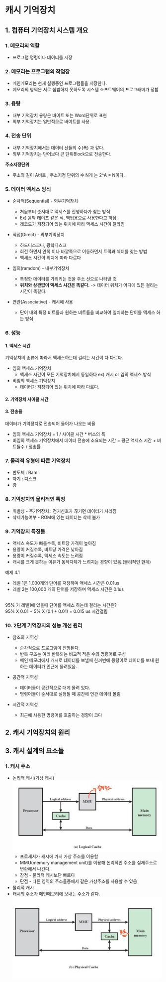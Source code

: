 # 캐시 기억장치

## 1. 컴퓨터 기억장치 시스템 개요

### 1. 메모리의 역할
* 프로그램 명령이나 데이터를 저장

### 2. 메모리는 프로그램의 작업장
  * 메인메모리는 현재 실행중인 프로그램들을 저장한다.
  * 메모리의 영역은 서로 침범하지 못하도록 시스템 소프트웨어의 프로그래머가 정함
  
### 3. 용량
* 내부 기억장치 용량은 바이트 또는 Word단위로 표현
* 외부 기억장치는 일반적으로 바이트를 사용.

### 4. 전송 단위
 * 내부 기억장치에서는 데이터 선들의 수(폭) 과 같다.  
 * 외부 기억장치는 단어보다 큰 단위Block으로 전송한다.

**주소지정단위**
* 주소의 길이 A비트 , 주소지정 단위의 수 N개 는 2^A = N이다. 

### 5. 데이터 액세스 방식

* 순차적(Sequential) - 외부기억장치
  * 처음부터 순서대로 액세스를 진행하다가 찾는 방식
  * Ex) 음악 테이프 같은 식, 백업용으로 사용한다고 하심.
  * 레코드가 저장되어 있는 위치에 따라 액세스 시간이 달라짐

* 직접(Direct) - 외부기억장치
  * 하드디스크나, 광학디스크
  * 회전 하면서 안쪽 이나 바깥쪽으로 이동하면서 트랙과 섹터를 찾는 방법
  * 액세스 시간이 위치에 따라 다르다
  
* 임의(ramdom) - 내부기억장치
  * 특정한 데이터를 가리키는 것을 주소 선으로 나타낸 것
  * **위치와 상관없이 액세스 시간은 똑같다.** -> 데이터 위치가 어디에 있든 걸리는 시간이 똑같다.
  
* 연관(Associative) - 캐시에 사용
  * 단어 내의 특정 비트들과 원하는 비트들을 비교하여 일치하는 단어를 액세스 하는 방식

### 6. 성능

#### 1. 액세스 시간
기억장치의 종류에 따라서 액세스하는데 걸리는 시간이 다 다르다.
* 임의 액세스 기억장치
  * 액세스 시간이 모든 기억장치에서 동일하다 ex) 캐시 or 임의 액세스 방식
* 비임의 액세스 기억장치
  * 데이터가 저장되어 있는 위치에 따라 다르다.

#### 2. 기억장치 사이클 시간

#### 3. 전송율
데이터가 기억장치로 전송되어 들어가 나오는 비율
* 임의 액세스 기억장치 = 1 / 사이클 시간 * 버스의 폭
* 비임의 액세스 기억장치에서 데이터 전송에 소요되는 시간 = 평균 액세스 시간 + 비트들수 / 정송률

### 7. 물리적 유형에 따른 기억장치
  * 반도체 : Ram
  * 자기 : 디스크
  * 광 
  
### 8. 기억장치의 물리적인 특징
  * 휘발성 - 주기억장치 : 전기신호가 끊기면 데이터가 사라짐
  * 삭제가능여부 - ROM에 있는 데이터는 삭제 불가
  
### 9. 기억장치 특징들
  * 액세스 속도가 빠를수록, 비트당 가격이 높아짐
  * 용량이 커질수록, 비트당 가격은 낮아짐
  * 용량이 커질수록, 액세스 속도는 느려짐
  * 캐시를 크게 못하는 이유가 동작자체가 느려지는 경향이 있음.(물리적인 한계)
  
예제 4.1 
* 레벨 1은 1,000개의 단어를 저장하며 액세스 시간은 0.01us
* 레벨 2는 100,000 개의 단어를 저장하며 액세스 시간은 0.1us
<br> 
95% 가 레벨1에 있을때 단어를 액세스 하는데 걸리는 시간은?
<br>
95% X 0.01 + 5% X (0.1 + 0.01) = 0.015 us 시간걸림

### 10. 2단계 기억장치의 성능 개선 원리
* 참조의 지역성
  * 순차적으로 프로그램이 진행된다.
  * 반복 구조는 여러 반복되는 비교적 적은 수의 명령어로 구성
  * 메인 메모리에서 캐시로 데이터를 보낼때 한꺼번에 뭉텅이로 데이터를 보내 원하는 데이터가 인근에 몰려있음.
  
* 공간적 지역성
  * 데이터들이 공간적으로 대게 몰려 있다.
  * 명령어들이 순서대로 실행될 때 공간에 연관 데이터 몰림
* 시간적 지역성
  * 최근에 사용한 명령어를 호출하는 경향이 크다
  
## 2. 캐시 기억장치의 원리

## 3. 캐시 설계의 요소들

### 1. 캐시 주소
* 논리적 캐시(가상 캐시)
![논리적](./Image/3/3-1.JPG)
  * 프로세서가 캐시에 가서 가상 주소를 이용함
  * MMU(memory management unit)를 이용해 논리적인 주소를 실제주소로 변환해서 나간다.
  * 장점 - 물리적 캐시보단 빠르다
  * 단점 - 다른 영역의 주소들중에서 같은 가상주소를 사용할 수 있음
* 물리적 캐시
* 캐시의 주소가 메인메모리에 보내는 주소가 같다. 
![물리적](./Image/3/3-2.JPG)
